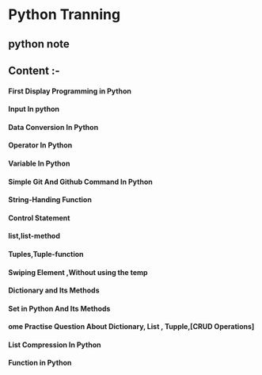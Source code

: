 # Python Tranning

## python note

## Content :-

#### First Display Programming in Python

#### Input In python

#### Data Conversion In Python

#### Operator In Python

#### Variable In Python

#### Simple Git And Github Command In Python

#### String-Handing Function

#### Control Statement

#### list,list-method

#### Tuples,Tuple-function

#### Swiping Element ,Without using the temp

#### Dictionary and Its Methods

#### Set in Python And Its Methods

#### ome Practise Question About Dictionary, List , Tupple,[CRUD Operations]

#### List Compression In Python

#### Function in Python 

